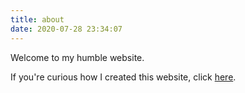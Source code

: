 ```yaml
---
title: about
date: 2020-07-28 23:34:07
---
```


Welcome to my humble website.

If you're curious how I created this website, click [here](/blog/how-i-created-this-website.md).
